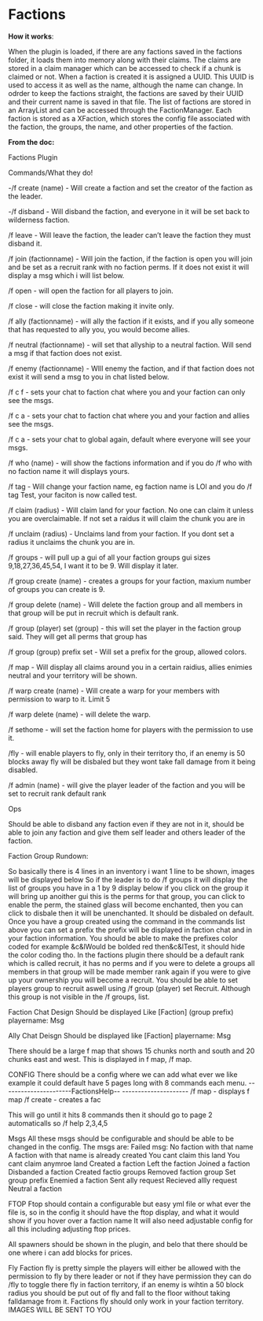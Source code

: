 # Factions
<strong>How it works</strong>:

When the plugin is loaded, if there are any factions saved in the factions folder, it loads them into memory along with their claims.
The claims are stored in a claim manager which can be accessed to check if a chunk is claimed or not.
When a faction is created it is assigned a UUID.  This UUID is used to access it as well as the name, although the name can change.  In odrder to keep the factions straight, the factions are saved by their UUID and their current name is saved in that file.  The list of factions are stored in an ArrayList and can be accessed through the FactionManager.  Each faction is stored as a XFaction, which stores the config file associated with the faction, the groups, the name, and other properties of the faction.

<strong>From the doc:</strong>

Factions Plugin

Commands/What they do!

-/f create (name) - Will create a faction and set the creator of the faction as the leader.

-/f disband - Will disband the faction, and everyone in it will be set back to wilderness faction.

/f leave - Will leave the faction, the leader can’t leave the faction they must disband it.

/f join (factionname) - Will join the faction, if the faction is open you will join and be set as a recruit rank with no faction perms. If it does not  exist it will display a msg which i will list below.

/f open - will open the faction for all players to join.

/f close - will close the faction making it invite only.

/f ally (factionname) - will ally the faction if it exists, and if you ally someone that has requested to ally you, you would become allies.

/f neutral (factionname) - will set that allyship to a neutral faction. Will send a msg if that faction does not exist. 

/f enemy (factionname) - WIll enemy the faction, and if that faction does not exist it will send a msg to you in chat listed below.

/f c f - sets your chat to faction chat where you and your faction can only see the msgs.

/f c a - sets your chat to faction chat where you and your faction and allies see the msgs.

/f c a - sets your chat to global again, default where everyone will see your msgs.

/f who (name) - will show the factions information and if you do /f who with no faction name it will displays yours.

/f tag - Will change your faction name, eg faction name is LOl and you do /f tag Test, your faciton is now called test.

/f claim (radius) - Will claim land for your faction. No one can claim it unless you are overclaimable. If not set a raidus it will claim the chunk you are in

/f unclaim (radius) - Unclaims land from your faction. If you dont set a radius it unclaims the chunk you are in.

/f groups - will pull up a gui of all your faction groups gui sizes 9,18,27,36,45,54, I want it to be 9. Will display it later.

/f group create (name) - creates a groups for your faction, maxium number of groups you can create is 9.

/f group delete (name) - Will delete the faction group and all members in that group will be put in recruit which is default rank.

/f group (player) set (group) - this will set the player in the faction group said. They will get all perms that group has

/f group (group) prefix set - Will set a prefix for the group, allowed colors.

/f map - Will display all claims around you in a certain raidius, allies enimies neutral and your territory will be shown.

/f warp create (name) - Will create a warp for your members with permission to warp to it. Limit 5

/f warp delete (name) - will delete the warp.

/f sethome - will set the faction home for players with the permission to use it.

/fly - will enable players to fly, only in their territory tho, if an enemy is 50 blocks away fly will be disbaled but they wont take fall damage from it being disabled.

/f admin (name) - will give the player leader of the faction and you will be set to recruit rank default rank





Ops

Should be able to disband any faction even if they are not in it, should be able to join any faction and give them self leader and others leader of the faction.

Faction Group Rundown:

So basically there is 4 lines in an inventory i want 1 line to be shown, images will be displayed below So if the leader is to do /f groups it will display the list of groups you have in a 1 by 9  display below if you click on the group it will bring up anoither gui this is the perms for that group, you can click to enable the perm, the stained glass will become enchanted, then you can click to disbale then it will be unenchanted. It should be disbaled on default. Once you have a group created using the command in the commands list above you can set a prefix the prefix will be displayed in faction chat and in your faction information. You should be able to make the prefixes color coded for example &c&lWould be bolded red then&c&lTest, it should hide the color coding tho. In the factions plugin there should be a default rank which is called recruit, it has no perms and if you were to delete a groups all members in that group will be made member rank again if you were to give up your ownership you will become a recruit. You should be able to set players group to recruit aswell using /f group (player) set Recruit. Although this group is not visible in the /f groups, list.

Faction Chat Design
Should be displayed Like
[Faction] (group prefix) playername: Msg

Ally Chat Deisgn
Should be displayed like
[Faction] playername: Msg

There should be a large f map that shows 15 chunks north and south and 20 chunks east and west. This is displayed in f map, /f map.














CONFIG
There should be a config where we can add what ever we like example it could default have 5 pages long with 8 commands each menu.
----------------------FactionsHelp-- ---------------------
/f map - displays f map
/f create - creates a fac

This will go until it hits 8 commands then it should go to page 2 automaticalls so /f help 2,3,4,5 

Msgs
All these msgs should be configurable and should be able to be changed in the config. The msgs are:
Failed msg:
No faction with that name
A faction with that name is already created
You cant claim this land
You cant claim anymroe land
Created a faction
Left the faction
Joined a faction
Disbanded a faction
Created factio groups
Removed faction group
Set group prefix
Enemied a faction
Sent ally request
Recieved allly request
Neutral a faction

FTOP
Ftop should contain a configurable but easy yml file or what ever the file is, so in the config it should have the ftop display, and what it would show if you hover over a faction name
It will also need adjustable config for all this including adjusting ftop prices.

All spawners should be shown in the plugin, and belo that there should be one where i can add blocks for prices.

Fly
Faction fly is pretty simple the players will either be allowed with the permission to fly by there leader or not if they have permission they can do /fly to toggle there fly in faction territory, if an enemy is wihtin a 50 block radius you should be put out of fly and fall to the floor without taking falldamage from it. Factions fly should only work in your faction territory.
IMAGES WILL BE SENT TO YOU
